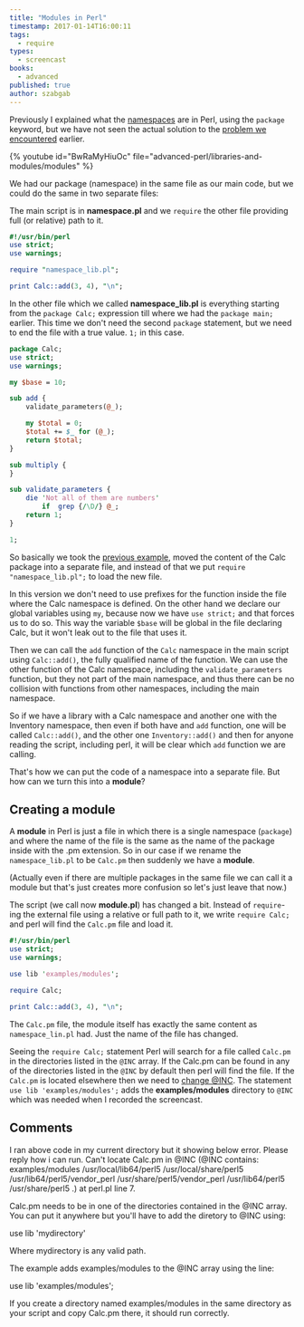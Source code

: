 ```yaml
---
title: "Modules in Perl"
timestamp: 2017-01-14T16:00:11
tags:
  - require
types:
  - screencast
books:
  - advanced
published: true
author: szabgab
---
```



Previously I explained what the [namespaces](/namespaces-and-packages) are in Perl, using the `package` keyword,
but we have not seen the actual solution to the [problem we encountered](/the-problem-with-libraries) earlier.


{% youtube id="BwRaMyHiuOc" file="advanced-perl/libraries-and-modules/modules" %}

We had our package (namespace) in the same file as our main code, but we could do the same in two separate files:

The main script is in **namespace.pl** and we `require` the other file providing full (or relative) path to it.

```perl
#!/usr/bin/perl
use strict;
use warnings;

require "namespace_lib.pl";

print Calc::add(3, 4), "\n";
```

In the other file which we called **namespace_lib.pl** is everything starting from the `package Calc;`
expression till where we had the `package main;` earlier. This time we don't need the second `package`
statement, but we need to end the file with a true value. `1;` in this case.

```perl
package Calc;
use strict;
use warnings;

my $base = 10;

sub add {
    validate_parameters(@_);

    my $total = 0;
    $total += $_ for (@_);
    return $total;
}

sub multiply {
}

sub validate_parameters {
    die 'Not all of them are numbers'
        if  grep {/\D/} @_;
    return 1;
}

1;
```

So basically we took the [previous example](/pro/namespaces), moved the content of the Calc package into a separate file,
and instead of that we put `require "namespace_lib.pl";` to load the new file.

In this version we don't need to use prefixes for the function inside the file where the Calc namespace is defined. On the other hand we
declare our global variables using `my`, because now we have `use strict;` and that forces us to do so. This way the
variable `$base` will be global in the file declaring Calc, but it won't leak out to the file that uses it.

Then we can call the `add` function of the `Calc` namespace in the main script using `Calc::add()`, the fully qualified name 
of the function. We can use the other function of the Calc namespace, including the `validate_parameters` function, but they not part
of the main namespace, and thus there can be no collision with functions from other namespaces, including the main namespace.

So if we have a library with a Calc namespace and another one with the Inventory namespace, then even if both have and `add` function, one will be
called `Calc::add()`, and the other one `Inventory::add()` and then for anyone reading the script, including perl, it
will be clear which `add` function we are calling.

That's how we can put the code of a namespace into a separate file.
But how can we turn this into a **module**?

## Creating a module

A **module** in Perl is just a file in which there is a single namespace (`package`) and where the name of the file is the same as the name of
the package inside with the .pm extension. So in our case if we rename the `namespace_lib.pl` to be `Calc.pm` then suddenly we have a **module**.

(Actually even if there are multiple packages in the same file we can call it a module but that's just creates more confusion so let's just leave that now.)

The script (we call now **module.pl**) has changed a bit. Instead of `require`-ing the external file using a relative or full path to it, 
we write `require Calc;` and perl will find the `Calc.pm` file and load it.

```perl
#!/usr/bin/perl
use strict;
use warnings;

use lib 'examples/modules';

require Calc;

print Calc::add(3, 4), "\n";
```

The `Calc.pm` file, the module itself has exactly the same content as `namespace_lin.pl` had. Just the name of the file has changed.

Seeing the `require Calc;` statement Perl will search for a file called `Calc.pm` in the directories listed in the
`@INC` array. If the Calc.pm can be found in any of the directories listed in the `@INC` by default then perl will find the file.
If the `Calc.pm` is located elsewhere then we need to
[change @INC](/how-to-change-inc-to-find-perl-modules-in-non-standard-locations).
The statement `use lib 'examples/modules';` adds the **examples/modules** directory to `@INC` which was needed when I 
recorded the screencast.


## Comments

I ran above code in my current directory but it showing below error.
Please reply how i can run.
Can't locate Calc.pm in @INC (@INC contains: examples/modules /usr/local/lib64/perl5 /usr/local/share/perl5 /usr/lib64/perl5/vendor_perl /usr/share/perl5/vendor_perl /usr/lib64/perl5 /usr/share/perl5 .) at perl.pl line 7.


Calc.pm needs to be in one of the directories contained in the @INC array. You can put it anywhere but you'll have to add the diretory to @INC using:

use lib 'mydirectory'

Where mydirectory is any valid path.

The example adds examples/modules to the @INC array using the line:

use lib 'examples/modules';

If you create a directory named examples/modules in the same directory as your script and copy Calc.pm there, it should run correctly.

